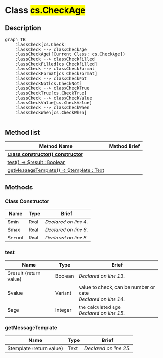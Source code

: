 <!DOCTYPE html>
<!---->
<html>
<header>
  <script src='https://cdn.jsdelivr.net/npm/mermaid/dist/mermaid.min.js'></script>
  <script src='https://cdn.jsdelivr.net/npm/marked/marked.min.js'></script>
  <link 
    href='https://cdn.jsdelivr.net/npm/bootstrap@5.0.0-beta2/dist/css/bootstrap.min.css'
    rel='stylesheet'
    integrity='sha384-BmbxuPwQa2lc/FVzBcNJ7UAyJxM6wuqIj61tLrc4wSX0szH/Ev+nYRRuWlolflfl'
    crossorigin='anonymous'
  >
  <script 
    src='https://cdn.jsdelivr.net/npm/bootstrap@5.0.0-beta2/dist/js/bootstrap.bundle.min.js'
    integrity='sha384-b5kHyXgcpbZJO/tY9Ul7kGkf1S0CWuKcCD38l8YkeH8z8QjE0GmW1gYU5S9FOnJ0'
    crossorigin='anonymous'
  ></script>
  <title>Class CheckAge</title>
  <meta charset='ASCII' />
  <meta name='generator' value='4D Documentation' />
</header>
<body>
<div id='content' class='container'>

<h1>Class <mark>cs.CheckAge</mark></h1>

<h2>Description</h2>

<pre class='mermaid'>
graph TB
    classCheck[cs.Check]
    classCheck --> classCheckAge
    classCheckAge([Current Class: cs.CheckAge])
    classCheck --> classCheckFilled
    classCheckFilled[cs.CheckFilled]
    classCheck --> classCheckFormat
    classCheckFormat[cs.CheckFormat]
    classCheck --> classCheckNot
    classCheckNot[cs.CheckNot]
    classCheck --> classCheckTrue
    classCheckTrue[cs.CheckTrue]
    classCheck --> classCheckValue
    classCheckValue[cs.CheckValue]
    classCheck --> classCheckWhen
    classCheckWhen[cs.CheckWhen]

</pre>



<h2>Method list</h2>

<table class='table-hover'>
  <thead>
  <tr>
  <th>Method Name</th>
  <th>Method Brief</th>
  </tr></thead>
  <tbody>
  <tr>
    <td class='table-success'>
<a href='#class-constructor'><strong>Class constructor()<strong> <span class='badge bg-primary' data-bs-toggle='tooltip' title='Class Constructor' >constructor</span></a>
</td>
    <td class='table-success'>

</td>
  </tr>
  <tr>
    <td class='table-success'>
<a href='#test'>test() -> $result : Boolean</a>
</td>
    <td class='table-success'>

</td>
  </tr>
  <tr>
    <td class='table-success'>
<a href='#getMessageTemplate'>getMessageTemplate() -> $template : Text</a>
</td>
    <td class='table-success'>

</td>
  </tr>
</tbody>
</table>

<h2>Methods</h2>

<h3 id='class-constructor'><strong>Class Constructor</strong></h3>

<table class=''>
  <thead>
  <tr>
  <th>Name</th>
  <th>Type</th>
  <th>Brief</th>
  </tr></thead>
  <tbody>
  <tr>
    <td class='table-info'>
$min
</td>
    <td class='table-info'>
Real
</td>
    <td class='table-info'>
<em>Declared on line 4.</em>
</td>
  </tr>
  <tr>
    <td class='table-info'>
$max
</td>
    <td class='table-info'>
Real
</td>
    <td class='table-info'>
<em>Declared on line 6.</em>
</td>
  </tr>
  <tr>
    <td class='table-info'>
$count
</td>
    <td class='table-info'>
Real
</td>
    <td class='table-info'>
<em>Declared on line 8.</em>
</td>
  </tr>
</tbody>
</table>



<h3 id='test'>test</h3>

<table class=''>
  <thead>
  <tr>
  <th>Name</th>
  <th>Type</th>
  <th>Brief</th>
  </tr></thead>
  <tbody>
  <tr>
    <td class='table-secondary'>
$result (return value)
</td>
    <td class='table-secondary'>
Boolean
</td>
    <td class='table-secondary'>
<em>Declared on line 13.</em>
</td>
  </tr>
  <tr>
    <td class='table-info'>
$value
</td>
    <td class='table-info'>
Variant
</td>
    <td class='table-info'>
 value to check, can be number or date<br /><em>Declared on line 14.</em>
</td>
  </tr>
  <tr>
    <td class='table-info'>
$age
</td>
    <td class='table-info'>
Integer
</td>
    <td class='table-info'>
 the calculated age<br /><em>Declared on line 15.</em>
</td>
  </tr>
</tbody>
</table>



<h3 id='getMessageTemplate'>getMessageTemplate</h3>

<table class=''>
  <thead>
  <tr>
  <th>Name</th>
  <th>Type</th>
  <th>Brief</th>
  </tr></thead>
  <tbody>
  <tr>
    <td class='table-secondary'>
$template (return value)
</td>
    <td class='table-secondary'>
Text
</td>
    <td class='table-secondary'>
<em>Declared on line 25.</em>
</td>
  </tr>
</tbody>
</table>




</div>
  <script>
    document.getElementById('content').innerHTML =
    marked(document.getElementById('content').innerHTML);
    mermaid.initialize({startOnLoad:true});
    var nodes = document.querySelectorAll('#content table');
    var i;
    for (i=0; i< nodes.length; i++){
      nodes[i].className=nodes[i].className+' table'; 
    }
  </script>
</body>
</html>